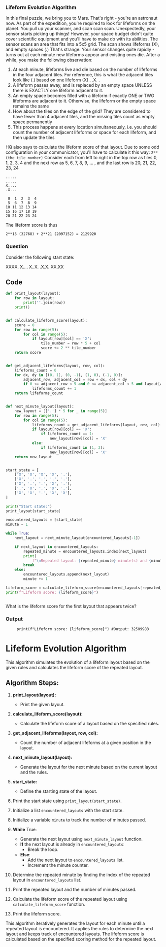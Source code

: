 ### Lifeform Evolution Algorithm

In this final puzzle, we bring you to Mars. That's right - you're an astronaut now. As part of the expedition, you're required to look for lifeforms on the planet. You pull up your scanner, and scan scan scan. Unexpectedly, your sensor starts picking up things! However, your space budget didn't quite cover scientific equipment and you'll have to make do with its abilities. The sensor scans an area that fits into a 5x5 grid. The scan shows lifeforms (X), and empty spaces (.)
That's strange. Your sensor changes quite rapidly - turns out at each minute new lifeforms appear and existing ones die. After a while, you make the following observation: 
1. At each minute, lifeforms live and die based on the number of lifeforms in the four adjacent tiles. For reference, this is what the adjacent tiles look like (.) based on one lifeform
(X)
 .
.X.
 .
2. A lifeform passes away, and is replaced by an empty space UNLESS there is EXACTLY one lifeform adjacent to it.
3. An empty space becomes filled with a lifeform if exactly ONE or TWO lifeforms are adjacent to it. Otherwise, the lifeform or the empty space remains the same
4. How about the tiles on the edge of the grid? They are considered to have fewer than 4 adjacent tiles, and the missing tiles count as empty space permanently
5. This process happens at every location simultaneously, i.e. you should count the number of adjacent lifeforms or space for each lifeform, and then update the tiles

HQ also says to calculate the lifeform score of that layout. Due to some odd configuration in
your communicator, you'll have to calculate it this way:
`2**(the tile number)`
Consider each from left to right in the top row as tiles 0, 1, 2, 3, 4 and the next row as 5, 6, 7, 8, 9, ... , and the last row is 20, 21, 22, 23, 24

```
.....
.....
X....
.X...

 0  1  2  3  4
 5  6  7  8  9
10 11 12 13 14
15 16 17 18 19
20 21 22 23 24
```

The lifeform score is thus

```
2**15 (32768) + 2**21 (2097152) = 2129920
```

### Question

Consider the following start state:

XXXX.
X....
X..X.
.X.X.
XX.XX


## Code

```python
def print_layout(layout):
    for row in layout:
        print(''.join(row))
    print()


def calculate_lifeform_score(layout):
    score = 0
    for row in range(5):
        for col in range(5):
            if layout[row][col] == 'X':
                tile_number = row * 5 + col
                score += 2 ** tile_number
    return score


def get_adjacent_lifeforms(layout, row, col):
    lifeforms_count = 0
    for dx, dy in [(0, 1), (0, -1), (1, 0), (-1, 0)]:
        adjacent_row, adjacent_col = row + dx, col + dy
        if 0 <= adjacent_row < 5 and 0 <= adjacent_col < 5 and layout[adjacent_row][adjacent_col] == 'X':
            lifeforms_count += 1
    return lifeforms_count


def next_minute_layout(layout):
    new_layout = [['.'] * 5 for _ in range(5)]
    for row in range(5):
        for col in range(5):
            lifeforms_count = get_adjacent_lifeforms(layout, row, col)
            if layout[row][col] == 'X':
                if lifeforms_count == 1:
                    new_layout[row][col] = 'X'
            else:
                if lifeforms_count in (1, 2):
                    new_layout[row][col] = 'X'
    return new_layout


start_state = [
    ['X', 'X', 'X', 'X', '.'],
    ['X', '.', '.', '.', '.'],
    ['X', '.', '.', 'X', '.'],
    ['.', 'X', '.', 'X', '.'],
    ['X', 'X', '.', 'X', 'X'],
]

print("Start state:")
print_layout(start_state)

encountered_layouts = [start_state]
minute = 1

while True:
    next_layout = next_minute_layout(encountered_layouts[-1])

    if next_layout in encountered_layouts:
        repeated_minute = encountered_layouts.index(next_layout)
        print(
            f"\nRepeated layout: {repeated_minute} minute(s) and {minute} minute(s).")
        break
    else:
        encountered_layouts.append(next_layout)
        minute += 1

lifeform_score = calculate_lifeform_score(encountered_layouts[repeated_minute])
print(f"Lifeform score: {lifeform_score}")



```


What is the lifeform score for the first layout that appears twice?
### Output
```
     print(f"Lifeform score: {lifeform_score}") #Output: 32509983
```

# Lifeform Evolution Algorithm

This algorithm simulates the evolution of a lifeform layout based on the given rules and calculates the lifeform score of the repeated layout.

## Algorithm Steps:

1. **print_layout(layout):**
    - Print the given layout.

2. **calculate_lifeform_score(layout):**
    - Calculate the lifeform score of a layout based on the specified rules.

3. **get_adjacent_lifeforms(layout, row, col):**
    - Count the number of adjacent lifeforms at a given position in the layout.

4. **next_minute_layout(layout):**
    - Generate the layout for the next minute based on the current layout and the rules.

5. **start_state:**
    - Define the starting state of the layout.

6. Print the start state using `print_layout(start_state)`.

7. Initialize a list `encountered_layouts` with the start state.

8. Initialize a variable `minute` to track the number of minutes passed.

9. **While** True:
    - Generate the next layout using `next_minute_layout` function.
    - **If** the next layout is already in `encountered_layouts`:
        - Break the loop.
    - **Else**:
        - Add the next layout to `encountered_layouts` list.
        - Increment the minute counter.

10. Determine the repeated minute by finding the index of the repeated layout in `encountered_layouts` list.

11. Print the repeated layout and the number of minutes passed.

12. Calculate the lifeform score of the repeated layout using `calculate_lifeform_score` function.

13. Print the lifeform score.

This algorithm iteratively generates the layout for each minute until a repeated layout is encountered. It applies the rules to determine the next layout and keeps track of encountered layouts. The lifeform score is calculated based on the specified scoring method for the repeated layout.

